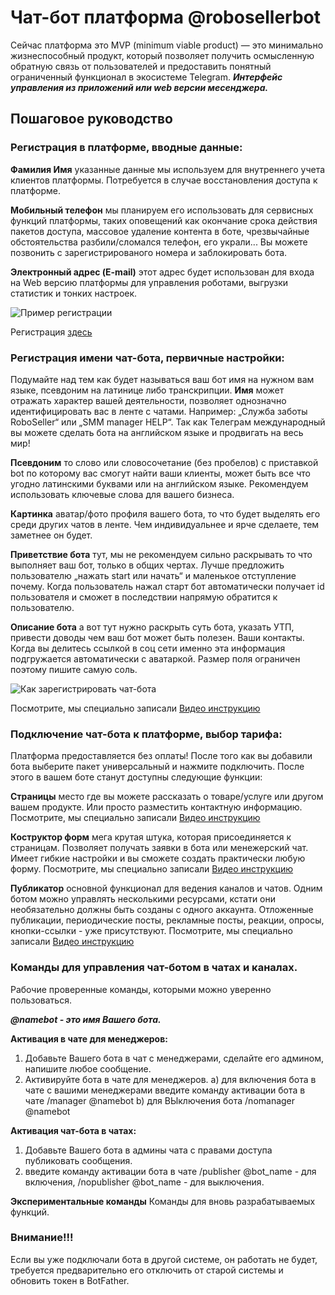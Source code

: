 Чат-бот платформа @robosellerbot
=====================
Сейчас платформа это MVP (minimum viable product) — это минимально жизнеспособный продукт, который позволяет получить осмысленную обратную связь от пользователей и предоставить понятный ограниченный функционал в экосистеме Telegram.
***Интерфейс управления из приложений или web версии месенджера.***

Пошаговое руководство
-----------------------------------

### Регистрация в платформе, вводные данные:

**Фамилия Имя**
указанные данные мы используем для внутреннего учета клиентов платформы. Потребуется в случае восстановления доступа к платформе.

**Мобильный телефон**
мы планируем его использовать для сервисных функций платформы, таких оповещений как окончание срока действия пакетов доступа, массовое удаление контента в боте, чрезвычайные обстоятельства разбили/сломался телефон, его украли... Вы можете позвонить с зарегистрированого номера и заблокировать бота.

**Электронный адрес (E-mail)**
этот адрес будет использован для входа на Web версию платформы для управления роботами, выгрузки статистик и тонких настроек.

![Пример регистрации](https://telegra.ph/file/c5bfcf269b3b446d44978.png)

Регистрация [здесь](tele.click/robosellerbot)

### Регистрация имени чат-бота, первичные настройки:

Подумайте над тем как будет называться ваш бот имя на нужном вам языке, псевдоним на латинице либо транскрипции.
**Имя**
может отражать характер вашей деятельности, позволяет однозначно идентифицировать вас в ленте с чатами. Например: „Служба заботы RoboSeller“ или „SMM manager HELP“. Так как Телеграм международный вы можете сделать бота на английском языке и продвигать на весь мир!

**Псевдоним**
то слово или словосочетание (без пробелов) с приставкой bot по которому вас смогут найти ваши клиенты, может быть все что угодно латинскими буквами или на английском языке. Рекомендуем использовать ключевые слова для вашего бизнеса.

**Картинка**
аватар/фото профиля вашего бота, то что будет выделять его среди других чатов в ленте. Чем индивидуальнее и ярче сделаете, тем заметнее он будет.

**Приветствие бота**
тут, мы не рекомендуем сильно раскрывать то что выполняет ваш бот, только в общих чертах. Лучше предложить пользователю „нажать start или начать“ и маленькое отступление почему. Когда пользователь нажал старт бот автоматически получает id пользователя и сможет в последствии напрямую обратится к пользователю.

**Описание бота**
а вот тут нужно раскрыть суть бота, указать УТП, привести доводы чем ваш бот может быть полезен. Ваши контакты. Когда вы делитесь ссылкой в соц сети именно эта информация подгружается автоматически с аватаркой. Размер поля ограничен поэтому пишите самую соль.

![Как зарегистрировать чат-бота](https://telegra.ph/file/44e64a4247b8249d3f055.png)

Посмотрите, мы специально записали [Видео инструкцию](https://youtu.be/wsOoPOqIFrs)


### Подключение чат-бота к платформе, выбор тарифа:
Платформа предоставляется без оплаты! После того как вы добавили бота выберите пакет универсальный и нажмите подключить. После этого в вашем боте станут доступны следующие функции:

**Страницы**
место где вы можете рассказать о товаре/услуге или другом вашем продукте. Или просто разместить контактную информацию.
Посмотрите, мы специально записали [Видео инструкцию](https://youtu.be/ciBNh1A9QAI) 

**Коструктор форм**
мега крутая штука, которая присоединяется к страницам. Позволяет получать заявки в бота или менежерский чат. Имеет гибкие настройки и вы сможете создать практически любую форму.
Посмотрите, мы специально записали [Видео инструкцию](https://youtu.be/dW24qA4NAk0) 

**Публикатор**
основной функционал для ведения каналов и чатов. Одним ботом можно управлять несколькими ресурсами, кстати они необязательно должны быть созданы с одного аккаунта. Отложенные публикации, периодические посты, рекламные посты, реакции, опросы, кнопки-ссылки - уже присутствуют.
Посмотрите, мы специально записали [Видео инструкцию](https://youtu.be/k2IJqNdZHDE) 

### Команды для управления чат-ботом в чатах и каналах.
Рабочие проверенные команды, которыми можно уверенно пользоваться.

***@namebot - это имя Вашего бота.***

**Активация в чате для менеджеров:**
1) Добавьте Вашего бота в чат с менеджерами, сделайте его админом, напишите любое сообщение.
2) Активируйте бота в чате для менеджеров.
	a) для включения бота в чате с вашими менеджерами введите команду активации бота в чате  /manager @namebot
	b) для ВЫключения бота /nomanager @namebot

**Активация чат-бота в чатах:**
1) Добавьте Вашего бота в админы чата с правами доступа публиковать сообщения.
2) введите команду активации бота в чате  /publisher @bot_name - для включения, /nopublisher @bot_name - для выключения.

**Экспериментальные команды**
Команды для вновь разрабатываемых функций.

### Внимание!!!
Если вы уже подключали бота в другой системе, он работать не будет, требуется предварительно его отключить от старой системы и обновить токен в BotFather.
